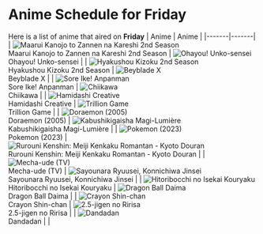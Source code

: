 # Anime Schedule for Friday
Here is a list of anime that aired on **Friday** 
| Anime | Anime |
|-------|-------|
| ![Maarui Kanojo to Zannen na Kareshi 2nd Season](https://cdn.myanimelist.net/images/anime/1050/146614.webp)<br>Maarui Kanojo to Zannen na Kareshi 2nd Season | ![Ohayou! Unko-sensei](https://cdn.myanimelist.net/images/anime/1244/144510.webp)<br>Ohayou! Unko-sensei |
| ![Hyakushou Kizoku 2nd Season](https://cdn.myanimelist.net/images/anime/1107/145108.webp)<br>Hyakushou Kizoku 2nd Season | ![Beyblade X](https://cdn.myanimelist.net/images/anime/1394/145458.webp)<br>Beyblade X |
| ![Sore Ike! Anpanman](https://cdn.myanimelist.net/images/anime/1902/111797.webp)<br>Sore Ike! Anpanman | ![Chiikawa](https://cdn.myanimelist.net/images/anime/1783/121944.webp)<br>Chiikawa |
| ![Hamidashi Creative](https://cdn.myanimelist.net/images/anime/1713/144761.webp)<br>Hamidashi Creative | ![Trillion Game](https://cdn.myanimelist.net/images/anime/1597/145178.webp)<br>Trillion Game |
| ![Doraemon (2005)](https://cdn.myanimelist.net/images/anime/6/23935.webp)<br>Doraemon (2005) | ![Kabushikigaisha Magi-Lumière](https://cdn.myanimelist.net/images/anime/1926/145102.webp)<br>Kabushikigaisha Magi-Lumière |
| ![Pokemon (2023)](https://cdn.myanimelist.net/images/anime/1703/137216.webp)<br>Pokemon (2023) | ![Rurouni Kenshin: Meiji Kenkaku Romantan - Kyoto Douran](https://cdn.myanimelist.net/images/anime/1314/145530.webp)<br>Rurouni Kenshin: Meiji Kenkaku Romantan - Kyoto Douran |
| ![Mecha-ude (TV)](https://cdn.myanimelist.net/images/anime/1079/145918.webp)<br>Mecha-ude (TV) | ![Sayounara Ryuusei, Konnichiwa Jinsei](https://cdn.myanimelist.net/images/anime/1225/144606.webp)<br>Sayounara Ryuusei, Konnichiwa Jinsei |
| ![Hitoribocchi no Isekai Kouryaku](https://cdn.myanimelist.net/images/anime/1714/145320.webp)<br>Hitoribocchi no Isekai Kouryaku | ![Dragon Ball Daima](https://cdn.myanimelist.net/images/anime/1723/145231.webp)<br>Dragon Ball Daima |
| ![Crayon Shin-chan](https://cdn.myanimelist.net/images/anime/10/59897.webp)<br>Crayon Shin-chan | ![2.5-jigen no Ririsa](https://cdn.myanimelist.net/images/anime/1779/143584.webp)<br>2.5-jigen no Ririsa |
| ![Dandadan](https://cdn.myanimelist.net/images/anime/1584/143719.webp)<br>Dandadan |  |
